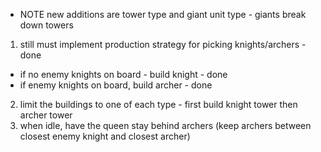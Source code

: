 - NOTE  new additions are tower type and giant unit type - giants break down towers 

1.  still must implement production strategy for picking knights/archers - done 
  - if no enemy knights on board - build knight - done 
  - if enemy knights on board, build archer - done 

2.  limit the buildings to one of each type - first build knight tower then archer tower 
3.  when idle, have the queen stay behind archers (keep archers between closest enemy knight and closest archer) 
